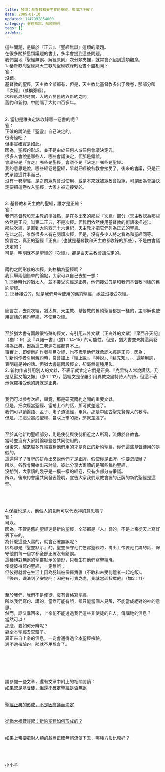 ```yaml
---
title: 發問：基督教和天主教的聖經，那個才正確？
date: 2009-01-10
updated: 1547992854000
category: 聖經無誤、解經原則
tags: []
sidebar: 
---
```


<p>這些問題，是屬於『正典』、『聖經無誤』這類的議題。<br/>在很多關於這類議題的書上，多半會提到這些問題。<br/>我們園地『聖經無誤、解經原則』次分類夾裡，就常會介紹到這類觀念。<br/><!--more-->1.     基督教的聖經與天主教的聖經收錄的卷書不盡相同？<br/>答：<br/>沒錯。<br/>基督教的聖經，天主教全部都有，但是，天主教比基督教多出了幾卷，那部分叫『次經』（或稱旁經）。<br/>次經形成的時間，大約介於舊約與新約之間。<br/>舊約和新約，中間隔了大約四百多年。<br/> <br/><br/>2.     當初是誰決定該收錄哪一卷書的呢？<br/>答：<br/>正確的說法是『聖靈』自己決定的。<br/>很奇怪吧？<br/>但事實確實是如此。<br/>因為，聖經的形成，並不是由於任何人或任何會議決定的。<br/>很多人會說是哪些人、哪些會議決定，但那是錯誤。<br/>會議只是『肯定』哪些是聖經，會議不是『決定』哪些是聖經。<br/>我的意思是說，哪些經卷是聖經，早就已經被各教會接受了，後來的會議，只是正式承認這件事而已。<br/>沒有一卷聖經，是之前眾教會沒使用、或是本來就被眾教會拒絕，可是因為會議決定要把這卷收入聖經，大家才被迫接受的。<br/> <br/><br/>3.     基督教和天主教的聖經，誰才是正確？<br/>答：<br/>我們基督教和天主教的爭議點，是在多出來的那些『次經』部分（天主教認為那些依然是正典，叫第二正典，不是次經。但我們依然使用基督教的術語來描述）。<br/>那些次經，是直到大約西元十六世紀，天主教才把它們列為正式的聖經。<br/>在此之前，雖然很多人有在閱讀次經，但是，沒有多少人將之看為和聖經同等。<br/>換言之，真正的聖經『正典』（也就是基督教和天主教都收錄的那些），不是由會議決定的；<br/>可是，明明就不是聖經的『次經』，卻是由天主教會議決定的。<br/> <br/><br/>兩約之間形成的次經，夠格稱為聖經嗎？<br/>我只舉兩個簡單的論點，大家可以自己去想一想：<br/>1.	耶穌時代的猶太人，並不接受次經是正典，他們接受的是和我們基督教同樣的舊約聖經。<br/>2.	耶穌接受的，就是我們現今使用的舊約聖經，祂並沒接受次經。<br/> <br/><br/>簡言之，去除次經，猶太教、天主教、基督教的舊約聖經都是一樣的，主耶穌也使用這樣的舊約聖經，不使用次經。<br/><br/><br/>至於猶大書有兩段很特殊的經文，有引用典外文獻（正典外的文獻）『摩西升天記』（猶1：9）及『以諾一書』（猶1：14-15）的可能性，但是，猶大書並未將這兩卷視為正典，因為這二卷連次經都算不上。<br/>事實上，即使新約作者引用次經，也不表示他們就承認次經是正典，因為：<br/>1.	新約作者引用舊約時，常會加上『經上說』、『神說』、『藉先知』、、、這類用詞，表明這是神的話。但猶大書這兩段經文，卻毫無這種用法。<br/>2.	新約作者引用別人的文獻，不表示就肯定它們是正典。『克里特人常說謊話，乃是惡獸又饞又懶』（多1：12），這經文是保羅引用異教克里特詩人的詩，但這不表示保羅接受他的詩就是正典。<br/><br/><br/>我們可以參考次經，畢竟，那是研究兩約之間的重要文獻。<br/>但是，把次經當聖經、當成上帝的話，那可就差遠了。<br/>我們可以讀論語、孟子、老子道德經，畢竟，那是中國古聖先賢偉大的教導。<br/>但是，把這些當成聖經、當成上帝的話，那就差遠了。<br/> <br/><br/>至於其他新約聖經部分，則是使徒與使徒相近之人所寫，流傳於各教會。<br/>當時並沒有大家討論哪些是共同使用的。<br/>但後來，越來越多異端宣稱他們用的才是真正的新約聖經，你們這些基督徒用的是假的。<br/>這還得了？冒牌的拼命出來說他們才是正牌，假使你是正牌，你要怎麼辦？<br/>所以，各教會開始出來討論，彼此分享大家讀的是哪些新約聖經，<br/>沒想到，大家讀的幾乎是一模一樣的經卷，只有少部分有爭議。<br/>所以，後來的會議共同發表聲明，宣告大家我們眾教會讀的正牌的新約聖經是這些。<br/> <br/> <br/><br/><br/>4.保羅也是人，他個人的見解可以代表神的意思嗎？<br/>答：<br/>可以。<br/>因為，不管是舊約聖經還是新約聖經，全部都是『人』寫的，不是上帝從天上寫好丟下來的。<br/>為什麼這些人寫的，就會正確無誤呢？<br/>因為那是『聖靈默示』的，聖靈保守他們在寫聖經時，講出上帝要他們講的話、保守他們每一個字都全部正確沒有錯誤。<br/>這種絕對無誤的聖靈默示的情形，只發生在他們寫聖經時。<br/>使徒彼得寫的聖經，一定無誤；<br/>但彼得就曾在生活上因為犯錯被保羅責備（不敢和未受割禮者一起吃飯）。<br/>『後來，磯法到了安提阿；因他有可責之處，我就當面抵擋他』（加2：11）<br/><br/><br/>至於我們，我們不是使徒，沒有資格寫聖經，<br/>所以我們寫的、講的，當然可能有誤，都只能當個人見解，不能當成絕對的神的意思。<br/>然而，話又講回來，上帝能不能透過我們這些非使徒的凡人，傳講祂的信息？<br/>當然可以！<br/>那麼，要如何分辨呢？<br/>靠全本聖經去查驗了。<br/>真正來自上帝的信息，一定會通得過全本聖經檢驗。<br/>通不過檢驗的，那就不用理會了。<br/> <br/> <br/><br/><br/><br/><br/>請參閱一些文章，還有文章中附上的相關閱讀：<br/><a href="/posts/269191544">如果您是基督徒，但還不確定聖經是否無誤</a><br/> <br/><br/><a href="/posts/269191548">聖經正典的形成，不是因會議而決定</a><br/> <br/><br/><a href="/posts/269191672">從猶大福音談起：新約聖經如何形成的？</a><br/> <br/><br/><a href="/posts/269191952">如果上帝要把對人類的啟示正確無誤流傳下去，哪種方法比較好？</a><br/> <br/><br/><br/><br/>小小羊<br/><br/></p>
